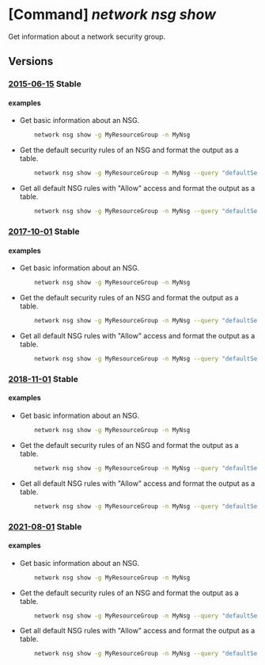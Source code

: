 # [Command] _network nsg show_

Get information about a network security group.

## Versions

### [2015-06-15](/Resources/mgmt-plane/L3N1YnNjcmlwdGlvbnMve30vcmVzb3VyY2Vncm91cHMve30vcHJvdmlkZXJzL21pY3Jvc29mdC5uZXR3b3JrL25ldHdvcmtzZWN1cml0eWdyb3Vwcy97fQ==/2015-06-15.xml) **Stable**

<!-- mgmt-plane /subscriptions/{}/resourcegroups/{}/providers/microsoft.network/networksecuritygroups/{} 2015-06-15 -->

#### examples

- Get basic information about an NSG.
    ```bash
        network nsg show -g MyResourceGroup -n MyNsg
    ```

- Get the default security rules of an NSG and format the output as a table.
    ```bash
        network nsg show -g MyResourceGroup -n MyNsg --query "defaultSecurityRules[]" -o table
    ```

- Get all default NSG rules with "Allow" access and format the output as a table.
    ```bash
        network nsg show -g MyResourceGroup -n MyNsg --query "defaultSecurityRules[?access=='Allow']" -o table
    ```

### [2017-10-01](/Resources/mgmt-plane/L3N1YnNjcmlwdGlvbnMve30vcmVzb3VyY2Vncm91cHMve30vcHJvdmlkZXJzL21pY3Jvc29mdC5uZXR3b3JrL25ldHdvcmtzZWN1cml0eWdyb3Vwcy97fQ==/2017-10-01.xml) **Stable**

<!-- mgmt-plane /subscriptions/{}/resourcegroups/{}/providers/microsoft.network/networksecuritygroups/{} 2017-10-01 -->

#### examples

- Get basic information about an NSG.
    ```bash
        network nsg show -g MyResourceGroup -n MyNsg
    ```

- Get the default security rules of an NSG and format the output as a table.
    ```bash
        network nsg show -g MyResourceGroup -n MyNsg --query "defaultSecurityRules[]" -o table
    ```

- Get all default NSG rules with "Allow" access and format the output as a table.
    ```bash
        network nsg show -g MyResourceGroup -n MyNsg --query "defaultSecurityRules[?access=='Allow']" -o table
    ```

### [2018-11-01](/Resources/mgmt-plane/L3N1YnNjcmlwdGlvbnMve30vcmVzb3VyY2Vncm91cHMve30vcHJvdmlkZXJzL21pY3Jvc29mdC5uZXR3b3JrL25ldHdvcmtzZWN1cml0eWdyb3Vwcy97fQ==/2018-11-01.xml) **Stable**

<!-- mgmt-plane /subscriptions/{}/resourcegroups/{}/providers/microsoft.network/networksecuritygroups/{} 2018-11-01 -->

#### examples

- Get basic information about an NSG.
    ```bash
        network nsg show -g MyResourceGroup -n MyNsg
    ```

- Get the default security rules of an NSG and format the output as a table.
    ```bash
        network nsg show -g MyResourceGroup -n MyNsg --query "defaultSecurityRules[]" -o table
    ```

- Get all default NSG rules with "Allow" access and format the output as a table.
    ```bash
        network nsg show -g MyResourceGroup -n MyNsg --query "defaultSecurityRules[?access=='Allow']" -o table
    ```

### [2021-08-01](/Resources/mgmt-plane/L3N1YnNjcmlwdGlvbnMve30vcmVzb3VyY2Vncm91cHMve30vcHJvdmlkZXJzL21pY3Jvc29mdC5uZXR3b3JrL25ldHdvcmtzZWN1cml0eWdyb3Vwcy97fQ==/2021-08-01.xml) **Stable**

<!-- mgmt-plane /subscriptions/{}/resourcegroups/{}/providers/microsoft.network/networksecuritygroups/{} 2021-08-01 -->

#### examples

- Get basic information about an NSG.
    ```bash
        network nsg show -g MyResourceGroup -n MyNsg
    ```

- Get the default security rules of an NSG and format the output as a table.
    ```bash
        network nsg show -g MyResourceGroup -n MyNsg --query "defaultSecurityRules[]" -o table
    ```

- Get all default NSG rules with "Allow" access and format the output as a table.
    ```bash
        network nsg show -g MyResourceGroup -n MyNsg --query "defaultSecurityRules[?access=='Allow']" -o table
    ```
